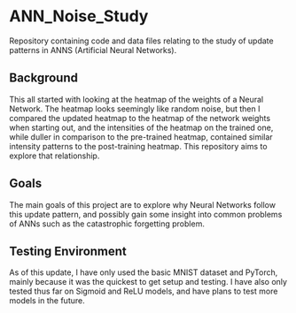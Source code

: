 # ANN_Noise_Study
Repository containing code and data files relating to the study of update patterns in ANNS (Artificial Neural Networks).

## Background
This all started with looking at the heatmap of the weights of a Neural Network. The heatmap looks seemingly like random noise, but then I compared the updated heatmap to the heatmap of the network weights when starting out, and the intensities of the heatmap on the trained one, while duller in comparison to the pre-trained heatmap, contained similar intensity patterns to the post-training heatmap. This repository aims to explore that relationship.

## Goals
The main goals of this project are to explore why Neural Networks follow this update pattern, and possibly gain some insight into common problems of ANNs such as the catastrophic forgetting problem.

## Testing Environment
As of this update, I have only used the basic MNIST dataset and PyTorch, mainly because it was the quickest to get setup and testing. I have also only tested thus far on Sigmoid and ReLU models, and have plans to test more models in the future.


